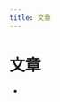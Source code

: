 ```yaml
---
title: 文章
---
```


<script setup>
import { data as posts } from './articles.data.js'
</script>

<ClientOnly>
  <h1>文章</h1>
  <ul>
    <li v-for="post of posts" list-none>
      <PostEntry v-if="post.frontmatter.title != $frontmatter.title" :excerpt="post.excerpt" :title="post.frontmatter.title" :splash-image-source="post.frontmatter.splash" :url="post.url"/>
    </li>
  </ul>
</ClientOnly>